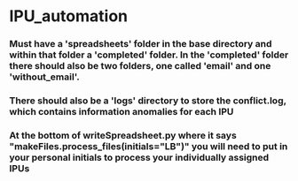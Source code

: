 # IPU_automation

### Must have a 'spreadsheets' folder in the base directory and within that folder a 'completed' folder. In the 'completed' folder there should also be two folders, one called 'email' and one 'without_email'. 

### There should also be a 'logs' directory to store the conflict.log, which contains information anomalies for each IPU

### At the bottom of writeSpreadsheet.py where it says "makeFiles.process_files(initials="LB")" you will need to put in your personal initials to process your individually assigned IPUs
